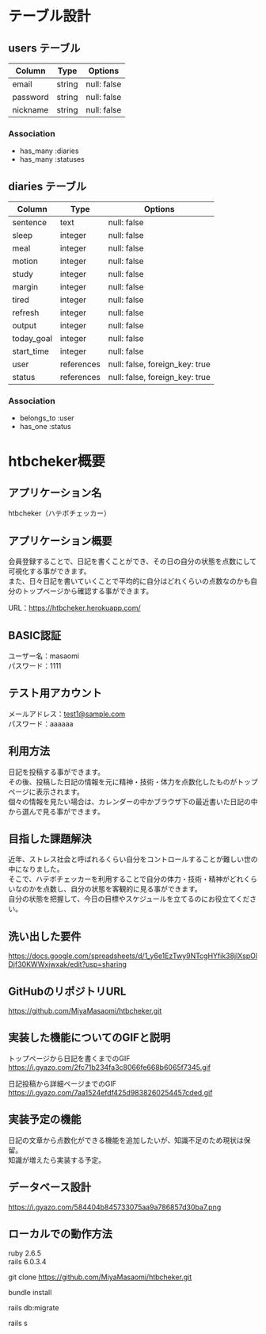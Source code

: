 # テーブル設計

## users テーブル

| Column     | Type   | Options     |
| ---------- | ------ | ----------- |
| email      | string | null: false |
| password   | string | null: false |
| nickname   | string | null: false |

### Association

- has_many :diaries
- has_many :statuses

## diaries テーブル

| Column     | Type     | Options                      |
| ---------- | -------- | -----------                  |
| sentence   | text     | null: false                  |
| sleep      | integer  | null: false                  |
| meal       | integer  | null: false                  |
| motion     | integer  | null: false                  |
| study      | integer  | null: false                  |
| margin     | integer  | null: false                  |
| tired      | integer  | null: false                  |
| refresh    | integer  | null: false                  |
| output     | integer  | null: false                  |
| today_goal | integer  | null: false                  |
| start_time | integer  | null: false                  |
| user       |references|null: false, foreign_key: true|
| status     |references| null: false, foreign_key: true |

### Association

- belongs_to :user
- has_one :status


# htbcheker概要

## アプリケーション名
htbcheker（ハテボチェッカー）

## アプリケーション概要
会員登録することで、日記を書くことができ、その日の自分の状態を点数にして可視化する事ができます。  
また、日々日記を書いていくことで平均的に自分はどれくらいの点数なのかも自分のトップページから確認する事ができます。  

URL：https://htbcheker.herokuapp.com/  

## BASIC認証
ユーザー名：masaomi  
パスワード：1111  

## テスト用アカウント
メールアドレス：test1@sample.com  
パスワード：aaaaaa  

## 利用方法
日記を投稿する事ができます。  
その後、投稿した日記の情報を元に精神・技術・体力を点数化したものがトップページに表示されます。  
個々の情報を見たい場合は、カレンダーの中かブラウザ下の最近書いた日記の中から選んで見る事ができます。  

## 目指した課題解決
近年、ストレス社会と呼ばれるくらい自分をコントロールすることが難しい世の中になりました。  
そこで、ハテボチェッカーを利用することで自分の体力・技術・精神がどれくらいなのかを点数し、自分の状態を客観的に見る事ができます。  
自分の状態を把握して、今日の目標やスケジュールを立てるのにお役立てください。  

## 洗い出した要件
https://docs.google.com/spreadsheets/d/1_y6e1EzTwy9NTcgHYfik38jlXspOlDjf30KWWxjwxak/edit?usp=sharing

## GitHubのリポジトリURL
https://github.com/MiyaMasaomi/htbcheker.git

## 実装した機能についてのGIFと説明

トップページから日記を書くまでのGIF
https://i.gyazo.com/2fc71b234fa3c8066fe668b6065f7345.gif

日記投稿から詳細ページまでのGIF
https://i.gyazo.com/7aa1524efdf425d9838260254457cded.gif


## 実装予定の機能

日記の文章から点数化ができる機能を追加したいが、知識不足のため現状は保留。  
知識が増えたら実装する予定。

## データベース設計
https://i.gyazo.com/584404b845733075aa9a786857d30ba7.png

## ローカルでの動作方法

ruby 2.6.5  
rails 6.0.3.4  

git clone https://github.com/MiyaMasaomi/htbcheker.git  

bundle install  

rails db:migrate  

rails s  
